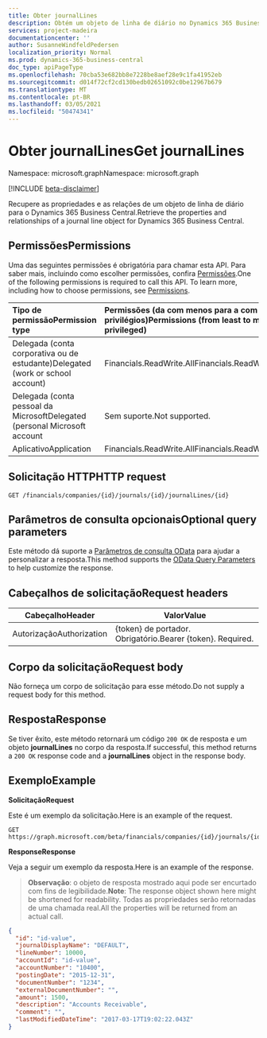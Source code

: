 ```yaml
---
title: Obter journalLines
description: Obtém um objeto de linha de diário no Dynamics 365 Business Central.
services: project-madeira
documentationcenter: ''
author: SusanneWindfeldPedersen
localization_priority: Normal
ms.prod: dynamics-365-business-central
doc_type: apiPageType
ms.openlocfilehash: 70cba53e682bb8e7228be8aef28e9c1fa41952eb
ms.sourcegitcommit: d014f72cf2cd130bedb02651092c0be12967b679
ms.translationtype: MT
ms.contentlocale: pt-BR
ms.lasthandoff: 03/05/2021
ms.locfileid: "50474341"
---
```

# <a name="get-journallines"></a><span data-ttu-id="98afa-103">Obter journalLines</span><span class="sxs-lookup"><span data-stu-id="98afa-103">Get journalLines</span></span>

<span data-ttu-id="98afa-104">Namespace: microsoft.graph</span><span class="sxs-lookup"><span data-stu-id="98afa-104">Namespace: microsoft.graph</span></span>

[!INCLUDE [beta-disclaimer](../../includes/beta-disclaimer.md)]

<span data-ttu-id="98afa-105">Recupere as propriedades e as relações de um objeto de linha de diário para o Dynamics 365 Business Central.</span><span class="sxs-lookup"><span data-stu-id="98afa-105">Retrieve the properties and relationships of a journal line object for Dynamics 365 Business Central.</span></span>

## <a name="permissions"></a><span data-ttu-id="98afa-106">Permissões</span><span class="sxs-lookup"><span data-stu-id="98afa-106">Permissions</span></span>
<span data-ttu-id="98afa-p101">Uma das seguintes permissões é obrigatória para chamar esta API. Para saber mais, incluindo como escolher permissões, confira [Permissões](/graph/permissions-reference).</span><span class="sxs-lookup"><span data-stu-id="98afa-p101">One of the following permissions is required to call this API. To learn more, including how to choose permissions, see [Permissions](/graph/permissions-reference).</span></span>

|<span data-ttu-id="98afa-109">Tipo de permissão</span><span class="sxs-lookup"><span data-stu-id="98afa-109">Permission type</span></span> |<span data-ttu-id="98afa-110">Permissões (da com menos para a com mais privilégios)</span><span class="sxs-lookup"><span data-stu-id="98afa-110">Permissions (from least to most privileged)</span></span>|
|:---------------|:------------------------------------------|
|<span data-ttu-id="98afa-111">Delegada (conta corporativa ou de estudante)</span><span class="sxs-lookup"><span data-stu-id="98afa-111">Delegated (work or school account)</span></span>|<span data-ttu-id="98afa-112">Financials.ReadWrite.All</span><span class="sxs-lookup"><span data-stu-id="98afa-112">Financials.ReadWrite.All</span></span> |
|<span data-ttu-id="98afa-113">Delegada (conta pessoal da Microsoft</span><span class="sxs-lookup"><span data-stu-id="98afa-113">Delegated (personal Microsoft account</span></span>|<span data-ttu-id="98afa-114">Sem suporte.</span><span class="sxs-lookup"><span data-stu-id="98afa-114">Not supported.</span></span>|
|<span data-ttu-id="98afa-115">Aplicativo</span><span class="sxs-lookup"><span data-stu-id="98afa-115">Application</span></span>|<span data-ttu-id="98afa-116">Financials.ReadWrite.All</span><span class="sxs-lookup"><span data-stu-id="98afa-116">Financials.ReadWrite.All</span></span>|

## <a name="http-request"></a><span data-ttu-id="98afa-117">Solicitação HTTP</span><span class="sxs-lookup"><span data-stu-id="98afa-117">HTTP request</span></span>

```
GET /financials/companies/{id}/journals/{id}/journalLines/{id}
```

## <a name="optional-query-parameters"></a><span data-ttu-id="98afa-118">Parâmetros de consulta opcionais</span><span class="sxs-lookup"><span data-stu-id="98afa-118">Optional query parameters</span></span>
<span data-ttu-id="98afa-119">Este método dá suporte a [Parâmetros de consulta OData](/graph/query-parameters) para ajudar a personalizar a resposta.</span><span class="sxs-lookup"><span data-stu-id="98afa-119">This method supports the [OData Query Parameters](/graph/query-parameters) to help customize the response.</span></span>

## <a name="request-headers"></a><span data-ttu-id="98afa-120">Cabeçalhos de solicitação</span><span class="sxs-lookup"><span data-stu-id="98afa-120">Request headers</span></span>
|<span data-ttu-id="98afa-121">Cabeçalho</span><span class="sxs-lookup"><span data-stu-id="98afa-121">Header</span></span>       |<span data-ttu-id="98afa-122">Valor</span><span class="sxs-lookup"><span data-stu-id="98afa-122">Value</span></span>                     |
|-------------|--------------------------|
|<span data-ttu-id="98afa-123">Autorização</span><span class="sxs-lookup"><span data-stu-id="98afa-123">Authorization</span></span>|<span data-ttu-id="98afa-p102">{token} de portador. Obrigatório.</span><span class="sxs-lookup"><span data-stu-id="98afa-p102">Bearer {token}. Required.</span></span> |

## <a name="request-body"></a><span data-ttu-id="98afa-126">Corpo da solicitação</span><span class="sxs-lookup"><span data-stu-id="98afa-126">Request body</span></span>
<span data-ttu-id="98afa-127">Não forneça um corpo de solicitação para esse método.</span><span class="sxs-lookup"><span data-stu-id="98afa-127">Do not supply a request body for this method.</span></span>

## <a name="response"></a><span data-ttu-id="98afa-128">Resposta</span><span class="sxs-lookup"><span data-stu-id="98afa-128">Response</span></span>
<span data-ttu-id="98afa-129">Se tiver êxito, este método retornará um código `200 OK` de resposta e um objeto **journalLines** no corpo da resposta.</span><span class="sxs-lookup"><span data-stu-id="98afa-129">If successful, this method returns a `200 OK` response code and a **journalLines** object in the response body.</span></span>

## <a name="example"></a><span data-ttu-id="98afa-130">Exemplo</span><span class="sxs-lookup"><span data-stu-id="98afa-130">Example</span></span>

<span data-ttu-id="98afa-131">**Solicitação**</span><span class="sxs-lookup"><span data-stu-id="98afa-131">**Request**</span></span>

<span data-ttu-id="98afa-132">Este é um exemplo da solicitação.</span><span class="sxs-lookup"><span data-stu-id="98afa-132">Here is an example of the request.</span></span>
```http
GET https://graph.microsoft.com/beta/financials/companies/{id}/journals/{id}/journalLines/{id}
```

<span data-ttu-id="98afa-133">**Response**</span><span class="sxs-lookup"><span data-stu-id="98afa-133">**Response**</span></span>

<span data-ttu-id="98afa-134">Veja a seguir um exemplo da resposta.</span><span class="sxs-lookup"><span data-stu-id="98afa-134">Here is an example of the response.</span></span> 

> <span data-ttu-id="98afa-135">**Observação**: o objeto de resposta mostrado aqui pode ser encurtado com fins de legibilidade.</span><span class="sxs-lookup"><span data-stu-id="98afa-135">**Note**: The response object shown here might be shortened for readability.</span></span> <span data-ttu-id="98afa-136">Todas as propriedades serão retornadas de uma chamada real.</span><span class="sxs-lookup"><span data-stu-id="98afa-136">All the properties will be returned from an actual call.</span></span>

```json
{
  "id": "id-value",
  "journalDisplayName": "DEFAULT",
  "lineNumber": 10000,
  "accountId": "id-value",
  "accountNumber": "10400",
  "postingDate": "2015-12-31",
  "documentNumber": "1234",
  "externalDocumentNumber": "",
  "amount": 1500,
  "description": "Accounts Receivable",
  "comment": "",
  "lastModifiedDateTime": "2017-03-17T19:02:22.043Z"
}
```



